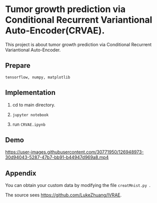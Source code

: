 
# Tumor growth prediction via Conditional Recurrent Variantional Auto-Encoder(CRVAE).  

This project is about tumor growth prediction via Conditional Recurrent Variantional Auto-Encoder.

## Prepare

``tensorflow,
numpy,
matplotlib``

## Implementation 
1. cd to main directory. 

2. ``jupyter notebook``

3. run  ``CRVAE.ipynb``

## Demo

https://user-images.githubusercontent.com/30771950/126948973-30d94043-5287-47b7-bb91-b44947d969a8.mp4

## Appendix


You can obtain your custom data by modifying the file ``creatMnist.py ``.

The source sees  https://github.com/LukeZhuang/IVRAE.
